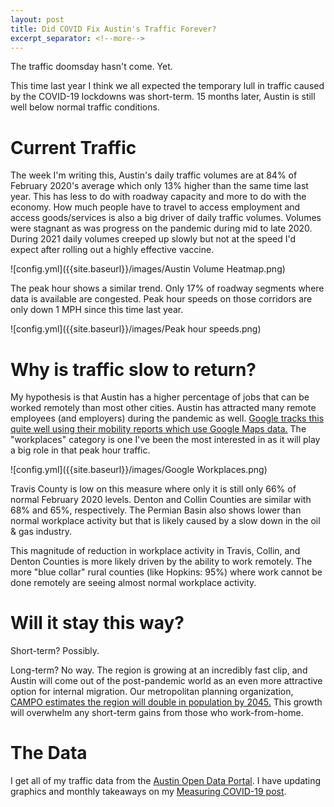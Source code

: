 ```yaml
---
layout: post
title: Did COVID Fix Austin's Traffic Forever?
excerpt_separator: <!--more-->
---
```


The traffic doomsday hasn't come. Yet.

<!--more-->

This time last year I think we all expected the temporary lull in traffic caused by the COVID-19 lockdowns was short-term. 15 months later, Austin is still well below normal traffic conditions.

# Current Traffic 

The week I'm writing this, Austin's daily traffic volumes are at 84% of February 2020's average which only 13% higher than the same time last year. This has less to do with roadway capacity and more to do with the economy. How much people have to travel to access employment and access goods/services is also a big driver of daily traffic volumes. Volumes were stagnant as was progress on the pandemic during mid to late 2020. During 2021 daily volumes creeped up slowly but not at the speed I'd expect after rolling out a highly effective vaccine. 

![config.yml]({{site.baseurl}}/images/Austin Volume Heatmap.png) 

The peak hour shows a similar trend. Only 17% of roadway segments where data is available are congested. Peak hour speeds on those corridors are only down 1 MPH since this time last year. 

![config.yml]({{site.baseurl}}/images/Peak hour speeds.png) 

# Why is traffic slow to return?

My hypothesis is that Austin has a higher percentage of jobs that can be worked remotely than most other cities. Austin has attracted many remote employees (and employers) during the pandemic as well. [Google tracks this quite well using their mobility reports which use Google Maps data.](https://www.google.com/covid19/mobility/) The "workplaces" category is one I've been the most interested in as it will play a big role in that peak hour traffic.  

![config.yml]({{site.baseurl}}/images/Google Workplaces.png) 

Travis County is low on this measure where only it is still only 66% of normal February 2020 levels. Denton and Collin Counties are similar with 68% and 65%, respectively. The Permian Basin also shows lower than normal workplace activity but that is likely caused by a slow down in the oil & gas industry. 

This magnitude of reduction in workplace activity in Travis, Collin, and Denton Counties is more likely driven by the ability to work remotely. The more "blue collar" rural counties (like Hopkins: 95%) where work cannot be done remotely are seeing almost normal workplace activity.

# Will it stay this way?

Short-term? Possibly. 

Long-term? No way. The region is growing at an incredibly fast clip, and Austin will come out of the post-pandemic world as an even more attractive option for internal migration. Our metropolitan planning organization, [CAMPO estimates the region will double in population by 2045.](https://47kzwj6dn1447gy9z7do16an-wpengine.netdna-ssl.com/wp-content/uploads/2020/03/2045-SED-Forecast-Documentation-ABC-DRAFT-FINAL.pdf) This growth will overwhelm any short-term gains from those who work-from-home.

# The Data

I get all of my traffic data from the [Austin Open Data Portal](https://data.austintexas.gov/). I have updating graphics and monthly takeaways on my [Measuring COVID-19 post](http://modalshift.co/COVID19/).
